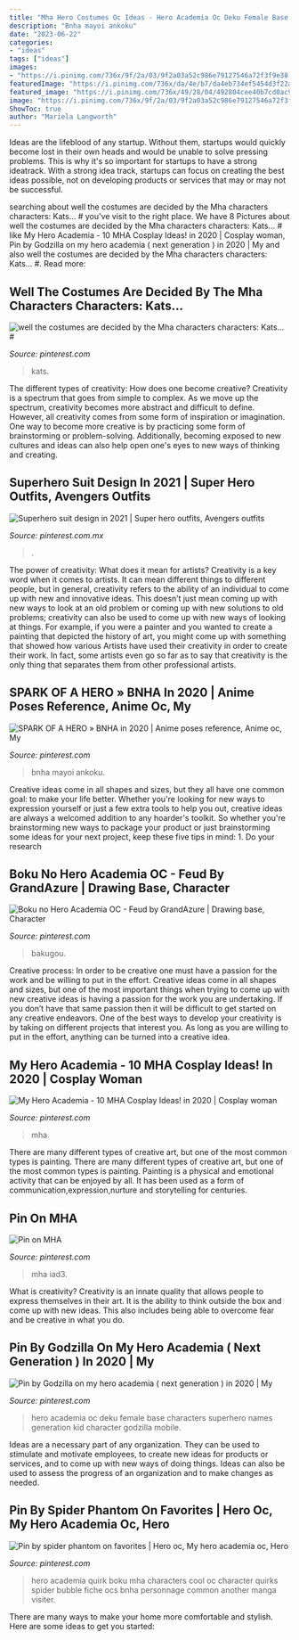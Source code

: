 ```yaml
---
title: "Mha Hero Costumes Oc Ideas - Hero Academia Oc Deku Female Base Characters Superhero Names Generation Kid Character Godzilla Mobile"
description: "Bnha mayoi ankoku"
date: "2023-06-22"
categories:
- "ideas"
tags: ["ideas"]
images:
- "https://i.pinimg.com/736x/9f/2a/03/9f2a03a52c986e79127546a72f3f9e38.jpg"
featuredImage: "https://i.pinimg.com/736x/da/4e/b7/da4eb734ef5454d3f22a7c3e554d6616.jpg"
featured_image: "https://i.pinimg.com/736x/49/28/04/492804cee40b7cd0ac9b922b55ba28c9.jpg"
image: "https://i.pinimg.com/736x/9f/2a/03/9f2a03a52c986e79127546a72f3f9e38.jpg"
ShowToc: true
author: "Mariela Langworth"
---
```



Ideas are the lifeblood of any startup. Without them, startups would quickly become lost in their own heads and would be unable to solve pressing problems. This is why it's so important for startups to have a strong ideatrack. With a strong idea track, startups can focus on creating the best ideas possible, not on developing products or services that may or may not be successful.

	

		
searching about well the costumes are decided by the Mha characters characters: Kats… # you've visit to the right place. We have 8 Pictures about well the costumes are decided by the Mha characters characters: Kats… # like My Hero Academia - 10 MHA Cosplay Ideas! in 2020 | Cosplay woman, Pin by Godzilla on my hero academia ( next generation ) in 2020 | My and also well the costumes are decided by the Mha characters characters: Kats… #. Read more:
		
    
## Well The Costumes Are Decided By The Mha Characters Characters: Kats… #

<img loading=lazy src="https://i.pinimg.com/736x/9f/2a/03/9f2a03a52c986e79127546a72f3f9e38.jpg" onerror="this.onerror=null;this.src='https://tse1.mm.bing.net/th?id=OIP.swoGzFZyXmh2BC57h6Z-YwHaMc&amp;pid=15.1';" alt="well the costumes are decided by the Mha characters characters: Kats… #">

_Source: pinterest.com_

>kats. 

	

The different types of creativity: How does one become creative?
Creativity is a spectrum that goes from simple to complex. As we move up the spectrum, creativity becomes more abstract and difficult to define. However, all creativity comes from some form of inspiration or imagination. One way to become more creative is by practicing some form of brainstorming or problem-solving. Additionally, becoming exposed to new cultures and ideas can also help open one's eyes to new ways of thinking and creating.

    
## Superhero Suit Design In 2021 | Super Hero Outfits, Avengers Outfits

<img loading=lazy src="https://i.pinimg.com/736x/8c/c4/f5/8cc4f587c7b7070ee1e04381c7f8fdcd.jpg" onerror="this.onerror=null;this.src='https://tse4.mm.bing.net/th?id=OIP.G3olAujPVzD5WWrdK3R6mQHaJ3&amp;pid=15.1';" alt="Superhero suit design in 2021 | Super hero outfits, Avengers outfits">

_Source: pinterest.com.mx_

>. 

	

The power of creativity: What does it mean for artists?
Creativity is a key word when it comes to artists. It can mean different things to different people, but in general, creativity refers to the ability of an individual to come up with new and innovative ideas. This doesn’t just mean coming up with new ways to look at an old problem or coming up with new solutions to old problems; creativity can also be used to come up with new ways of looking at things. For example, if you were a painter and you wanted to create a painting that depicted the history of art, you might come up with something that showed how various Artists have used their creativity in order to create their work. In fact, some artists even go so far as to say that creativity is the only thing that separates them from other professional artists.

    
## SPARK OF A HERO » BNHA In 2020 | Anime Poses Reference, Anime Oc, My

<img loading=lazy src="https://i.pinimg.com/736x/fe/f3/a9/fef3a9f059d9ae412486e9f1f0506cd1.jpg" onerror="this.onerror=null;this.src='https://tse1.mm.bing.net/th?id=OIP.NPS1uzsFudL3JwNwXl7umwHaEG&amp;pid=15.1';" alt="SPARK OF A HERO » BNHA in 2020 | Anime poses reference, Anime oc, My">

_Source: pinterest.com_

>bnha mayoi ankoku. 

	

Creative ideas come in all shapes and sizes, but they all have one common goal: to make your life better. Whether you're looking for new ways to expression yourself or just a few extra tools to help you out, creative ideas are always a welcomed addition to any hoarder's toolkit. So whether you're brainstorming new ways to package your product or just brainstorming some ideas for your next project, keep these five tips in mind: 1. Do your research

    
## Boku No Hero Academia OC - Feud By GrandAzure | Drawing Base, Character

<img loading=lazy src="https://i.pinimg.com/736x/49/28/04/492804cee40b7cd0ac9b922b55ba28c9.jpg" onerror="this.onerror=null;this.src='https://tse2.mm.bing.net/th?id=OIP.28cACunoPoT6H9HkhZt6rAHaNL&amp;pid=15.1';" alt="Boku no Hero Academia OC - Feud by GrandAzure | Drawing base, Character">

_Source: pinterest.com_

>bakugou. 

	

Creative process: In order to be creative one must have a passion for the work and be willing to put in the effort.
Creative ideas come in all shapes and sizes, but one of the most important things when trying to come up with new creative ideas is having a passion for the work you are undertaking. If you don’t have that same passion then it will be difficult to get started on any creative endeavors. One of the best ways to develop your creativity is by taking on different projects that interest you. As long as you are willing to put in the effort, anything can be turned into a creative idea.

    
## My Hero Academia - 10 MHA Cosplay Ideas! In 2020 | Cosplay Woman

<img loading=lazy src="https://i.pinimg.com/736x/75/cb/6b/75cb6b2514e393068f5fe031f2aed3e6.jpg" onerror="this.onerror=null;this.src='https://tse3.mm.bing.net/th?id=OIP.vTMhIlS1lXVxLIEt-SXuvAHaPb&amp;pid=15.1';" alt="My Hero Academia - 10 MHA Cosplay Ideas! in 2020 | Cosplay woman">

_Source: pinterest.com_

>mha. 

	

There are many different types of creative art, but one of the most common types is painting.
There are many different types of creative art, but one of the most common types is painting. Painting is a physical and emotional activity that can be enjoyed by all. It has been used as a form of communication,expression,nurture and storytelling for centuries.

    
## Pin On MHA

<img loading=lazy src="https://i.pinimg.com/736x/da/4e/b7/da4eb734ef5454d3f22a7c3e554d6616.jpg" onerror="this.onerror=null;this.src='https://tse2.mm.bing.net/th?id=OIP.akew_DgAPi1AV6CFz40TvQHaHa&amp;pid=15.1';" alt="Pin on MHA">

_Source: pinterest.com_

>mha iad3. 

	

What is creativity?
Creativity is an innate quality that allows people to express themselves in their art. It is the ability to think outside the box and come up with new ideas. This also includes being able to overcome fear and be creative in what you do.

    
## Pin By Godzilla On My Hero Academia ( Next Generation ) In 2020 | My

<img loading=lazy src="https://i.pinimg.com/736x/de/3a/b0/de3ab00a90756038a7e47d189e7c29bb.jpg" onerror="this.onerror=null;this.src='https://tse4.mm.bing.net/th?id=OIP.Lzp3JjfW2tOwseIECpNYvQHaJH&amp;pid=15.1';" alt="Pin by Godzilla on my hero academia ( next generation ) in 2020 | My">

_Source: pinterest.com_

>hero academia oc deku female base characters superhero names generation kid character godzilla mobile. 

	

Ideas are a necessary part of any organization. They can be used to stimulate and motivate employees, to create new ideas for products or services, and to come up with new ways of doing things. Ideas can also be used to assess the progress of an organization and to make changes as needed.

    
## Pin By Spider Phantom On Favorites | Hero Oc, My Hero Academia Oc, Hero

<img loading=lazy src="https://i.pinimg.com/736x/c5/be/d9/c5bed9f0f575e644c0dd97b01d17de01.jpg" onerror="this.onerror=null;this.src='https://tse2.mm.bing.net/th?id=OIP.Ggzxq_mI7vVYUrX8svvOfAHaHU&amp;pid=15.1';" alt="Pin by spider phantom on favorites | Hero oc, My hero academia oc, Hero">

_Source: pinterest.com_

>hero academia quirk boku mha characters cool oc character quirks spider bubble fiche ocs bnha personnage common another manga visiter. 

	

There are many ways to make your home more comfortable and stylish. Here are some ideas to get you started: 

